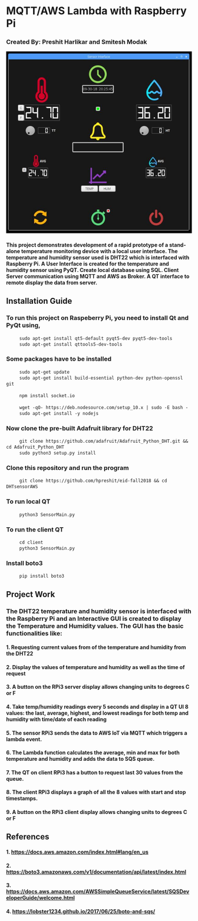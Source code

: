    # MQTT/AWS Lambda with Raspberry Pi
   
   ### Created By: Preshit Harlikar and Smitesh Modak
  
  ![GitHub Logo](SensorUI.JPG)
  
   #### This project demonstrates development of a rapid prototype of a stand-alone temperature monitoring device with a local user interface. The temperature and humidity sensor used is DHT22 which is interfaced with Raspberry Pi. A User Interface is created for the temperature and humidity sensor using PyQT. Create local database using SQL. Client Server communication using MQTT and AWS as Broker. A QT interface to remote display the data from server. 
   
   ## Installation Guide
   ### To run this project on Raspeberry Pi, you need to install Qt and PyQt using,
         sudo apt-get install qt5-default pyqt5-dev pyqt5-dev-tools
         sudo apt-get install qttools5-dev-tools
   
   ### Some packages have to be installed
         sudo apt-get update
         sudo apt-get install build-essential python-dev python-openssl git
         
         npm install socket.io
         
         wget -qO- https://deb.nodesource.com/setup_10.x | sudo -E bash -
         sudo apt-get install -y nodejs

   
   ### Now clone the pre-built Adafruit library for DHT22
         git clone https://github.com/adafruit/Adafruit_Python_DHT.git && cd Adafruit_Python_DHT
         sudo python3 setup.py install
         
   ### Clone this repository and run the program
         git clone https://github.com/hpreshit/eid-fall2018 && cd DHTsensorAWS
   
   ### To run local QT
         python3 SensorMain.py
   
   ### To run the client QT
         cd client
         python3 SensorMain.py
   
   ### Install boto3
         pip install boto3
    
   ## Project Work
   ### The DHT22 temperature and humidity sensor is interfaced with the Raspberry Pi and an Interactive GUI is created to display the Temperature and Humidity values. The GUI has the basic functionalities like:
   #### 1. Requesting current values from of the temperature and humidity from the DHT22
   #### 2. Display the values of temperature and humidity as well as the time of request
   #### 3. A button on the RPi3 server display allows changing units to degrees C or F
   #### 4. Take temp/humidity readings every 5 seconds and display in a QT UI 8 values: the last, average, highest, and lowest readings for both temp and humidity with time/date of each reading 
   #### 5. The sensor RPi3 sends the data to AWS IoT via MQTT which triggers a lambda event.
   #### 6. The Lambda function calculates the average, min and max for both temperature and humidity and adds the data to SQS queue.
   #### 7. The QT on client RPi3 has a button to request last 30 values from the queue. 
   #### 8. The client RPi3 displays a graph of all the 8 values with start and stop timestamps.
   #### 9. A button on the RPi3 client display allows changing units to degrees C or F
   
   
   ## References
   #### 1. https://docs.aws.amazon.com/index.html#lang/en_us
   #### 2. https://boto3.amazonaws.com/v1/documentation/api/latest/index.html
   #### 3. https://docs.aws.amazon.com/AWSSimpleQueueService/latest/SQSDeveloperGuide/welcome.html
   #### 4. https://lobster1234.github.io/2017/06/25/boto-and-sqs/
   
   
   
